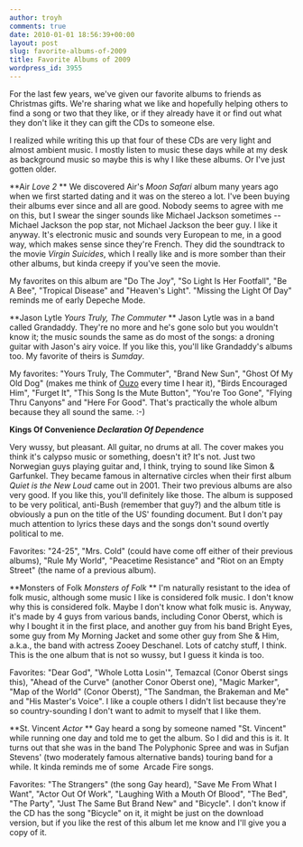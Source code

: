 ```yaml
---
author: troyh
comments: true
date: 2010-01-01 18:56:39+00:00
layout: post
slug: favorite-albums-of-2009
title: Favorite Albums of 2009
wordpress_id: 3955
---
```


For the last few years, we've given our favorite albums to friends as Christmas gifts. We're sharing what we like and hopefully helping others to find a song or two that they like, or if they already have it or find out what they don't like it they can gift the CDs to someone else.

I realized while writing this up that four of these CDs are very light and almost ambient music. I mostly listen to music these days while at my desk as background music so maybe this is why I like these albums. Or I've just gotten older.
<!-- more -->
**Air _Love 2_
**
We discovered Air's _Moon Safari_ album many years ago when we first started dating and it was on the stereo a lot. I've been buying their albums ever since and all are good. Nobody seems to agree with me on this, but I swear the singer sounds like Michael Jackson sometimes -- Michael Jackson the pop star, not Michael Jackson the beer guy. I like it anyway. It's electronic music and sounds very European to me, in a good way, which makes sense since they're French. They did the soundtrack to the movie _Virgin Suicides_, which I really like and is more somber than their other albums, but kinda creepy if you've seen the movie.

My favorites on this album are "Do The Joy", "So Light Is Her Footfall", "Be A Bee", "Tropical Disease" and "Heaven's Light". "Missing the Light Of Day" reminds me of early Depeche Mode.

**Jason Lytle _Yours Truly, The Commuter_
**
Jason Lytle was in a band called Grandaddy. They're no more and he's gone solo but you wouldn't know it; the music sounds the same as do most of the songs: a droning guitar with Jason's airy voice. If you like this, you'll like Grandaddy's albums too. My favorite of theirs is _Sumday_.

My favorites: "Yours Truly, The Commuter", "Brand New Sun", "Ghost Of My Old Dog" (makes me think of [Ouzo](http://troyandgay.com/blog/2008/09/11/ouzo-1999-2008/) every time I hear it), "Birds Encouraged Him", "Furget It", "This Song Is the Mute Button", "You're Too Gone", "Flying Thru Canyons" and "Here For Good". That's practically the whole album because they all sound the same. :-)

**Kings Of Convenience _Declaration Of Dependence_**

Very wussy, but pleasant. All guitar, no drums at all. The cover makes you think it's calypso music or something, doesn't it? It's not. Just two Norwegian guys playing guitar and, I think, trying to sound like Simon & Garfunkel. They became famous in alternative circles when their first album _Quiet is the New Loud_ came out in 2001. Their two previous albums are also very good. If you like this, you'll definitely like those. The album is supposed to be very political, anti-Bush (remember that guy?) and the album title is obviously a pun on the title of the US' founding document. But I don't pay much attention to lyrics these days and the songs don't sound overtly political to me.

Favorites: "24-25", "Mrs. Cold" (could have come off either of their previous albums), "Rule My World", "Peacetime Resistance" and "Riot on an Empty Street" (the name of a previous album).

**Monsters of Folk _Monsters of Folk_
**
I'm naturally resistant to the idea of folk music, although some music I like is considered folk music. I don't know why this is considered folk. Maybe I don't know what folk music is. Anyway, it's made by 4 guys from various bands, including Conor Oberst, which is why I bought it in the first place, and another guy from his band Bright Eyes, some guy from My Morning Jacket and some other guy from She & Him, a.k.a., the band with actress Zooey Deschanel. Lots of catchy stuff, I think. This is the one album that is not so wussy, but I guess it kinda is too.

Favorites: "Dear God", "Whole Lotta Losin'", Temazcal (Conor Oberst sings this), "Ahead of the Curve" (another Conor Oberst one), "Magic Marker", "Map of the World" (Conor Oberst), "The Sandman, the Brakeman and Me" and "His Master's Voice". I like a couple others I didn't list because they're so country-sounding I don't want to admit to myself that I like them.

**St. Vincent _Actor_
**
Gay heard a song by someone named "St. Vincent" while running one day and told me to get the album. So I did and this is it. It turns out that she was in the band The Polyphonic Spree and was in Sufjan Stevens' (two moderately famous alternative bands) touring band for a while. It kinda reminds me of some  Arcade Fire songs.

Favorites: "The Strangers" (the song Gay heard), "Save Me From What I Want", "Actor Out Of Work", "Laughing With a Mouth Of Blood", "The Bed", "The Party", "Just The Same But Brand New" and "Bicycle". I don't know if the CD has the song "Bicycle" on it, it might be just on the download version, but if you like the rest of this album let me know and I'll give you a copy of it.
